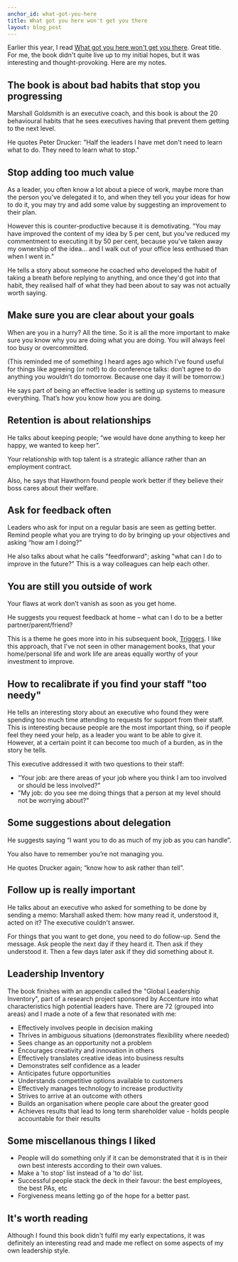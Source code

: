 ```yaml
---
anchor_id: what-got-you-here
title: What got you here won't get you there
layout: blog_post
---
```


Earlier this year, I read [What got you here won't get you there](https://www.goodreads.com/book/show/84525.What_Got_You_Here_Won_t_Get_You_There). Great title. For me, the book didn't quite live up to my initial hopes, but it was interesting and thought-provoking. Here are my notes.

## The book is about bad habits that stop you progressing

Marshall Goldsmith is an executive coach, and this book is about the 20 behavioural habits that he sees executives having that prevent them getting to the next level.

He quotes Peter Drucker: "Half the leaders I have met don't need to learn what to do. They need to learn what to stop."

## Stop adding too much value

As a leader, you often know a lot about a piece of work, maybe more than the person you've delegated it to, and when they tell you your ideas for how to do it, you may try and add some value by suggesting an improvement to their plan.

However this is counter-productive because it is demotivating. "You may have improved the content of my idea by 5 per cent, but you've reduced my commentment to executing it by 50 per cent, because you've taken away my ownership of the idea... and I walk out of your office less enthused than when I went in."

He tells a story about someone he coached who developed the habit of taking a breath before replying to anything, and once they'd got into that habit, they realised half of what they had been about to say was not actually worth saying.

## Make sure you are clear about your goals

When are you in a hurry? All the time. So it is all the more important to make sure you know why you are doing what you are doing. You will always feel too busy or overcommitted.

(This reminded me of something I heard ages ago which I've found useful for things like agreeing (or not!) to do conference talks: don’t agree to do anything you wouldn’t do tomorrow. Because one day it will be tomorrow.)

He says part of being an effective leader is setting up systems to measure everything. That’s how you know how you are doing.

## Retention is about relationships

He talks about keeping people; “we would have done anything to keep her happy, we wanted to keep her”.

Your relationship with top talent is a strategic alliance rather than an employment contract.

Also, he says that Hawthorn found people work better if they believe their boss cares about their welfare.

## Ask for feedback often

Leaders who ask for input on a regular basis are seen as getting better. Remind people what you are trying to do by bringing up your objectives and asking “how am I doing?”

He also talks about what he calls "feedforward"; asking "what can I do to improve in the future?" This is a way colleagues can help each other.

## You are still you outside of work

Your flaws at work don’t vanish as soon as you get home.

He suggests you request feedback at home – what can I do to be a better partner/parent/friend?

This is a theme he goes more into in his subsequent book, [Triggers](https://www.marshallgoldsmith.com/product/triggers-creating-behavior-that-lasts-becoming-the-person-you-want-to-be/). I like this approach, that I've not seen in other management books, that your home/personal life and work life are areas equally worthy of your investment to improve.

## How to recalibrate if you find your staff "too needy"

He tells an interesting story about an executive who found they were spending too much time attending to requests for support from their staff. This is interesting because people are the most important thing, so if people feel they need your help, as a leader you want to be able to give it. However, at a certain point it can become too much of a burden, as in the story he tells.

This executive addressed it with two questions to their staff:

- "Your job: are there areas of your job where you think I am too involved or should be less involved?"
- "My job: do you see me doing things that a person at my level should not be worrying about?"

## Some suggestions about delegation

He suggests saying “I want you to do as much of my job as you can handle”.

You also have to remember you’re not managing you.

He quotes Drucker again; “know how to ask rather than tell”.

## Follow up is really important

He talks about an executive who asked for something to be done by sending a memo: Marshall asked them: how many read it, understood it, acted on it? The executive couldn't answer.

For things that you want to get done, you need to do follow-up. Send the message. Ask people the next day if they heard it. Then ask if they understood it. Then a few days later ask if they did something about it.

## Leadership Inventory

The book finishes with an appendix called the "Global Leadership Inventory", part of a research project sponsored by Accenture into what characteristics high potential leaders have. There are 72 (grouped into areas) and I made a note of a few that resonated with me:

- Effectively involves people in decision making
- Thrives in ambiguous situations (demonstrates flexibility where needed)
- Sees change as an opportunity not a problem
- Encourages creativity and innovation in others
- Effectively translates creative ideas into business results
- Demonstrates self confidence as a leader
- Anticipates future opportunities
- Understands competitive options available to customers
- Effectively manages technology to increase productivity
- Strives to arrive at an outcome with others
- Builds an organisation where people care about the greater good
- Achieves results that lead to long term shareholder value - holds people accountable for their results

## Some miscellanous things I liked

- People will do something only if it can be demonstrated that it is in their own best interests according to their own values.
- Make a 'to stop' list instead of a 'to do' list.
- Successful people stack the deck in their favour: the  best employees, the best PAs, etc
- Forgiveness means letting go of the hope for a better past.

## It's worth reading

Although I found this book didn't fulfil my early expectations, it was definitely an interesting read and made me reflect on some aspects of my own leadership style.
